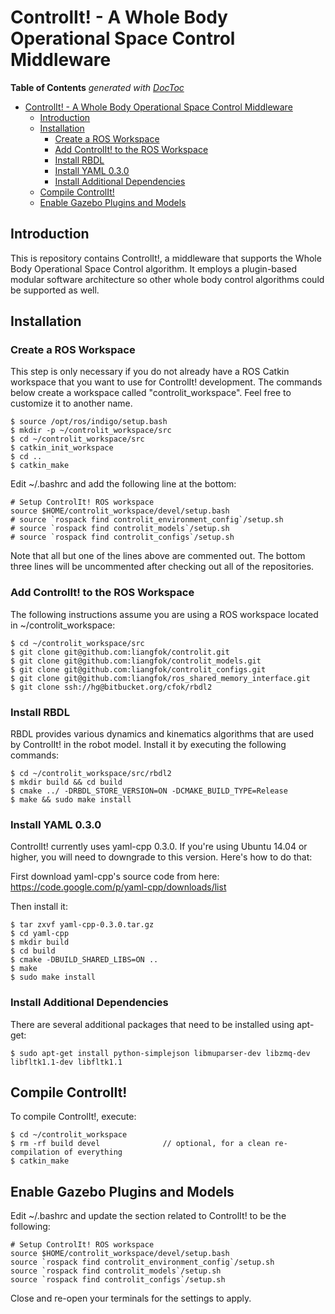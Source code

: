 # ControlIt! - A Whole Body Operational Space Control Middleware #

**Table of Contents**  *generated with [DocToc](http://doctoc.herokuapp.com/)*

- [ControlIt! - A Whole Body Operational Space Control Middleware](#)
    - [Introduction](#)
    - [Installation](#)
        - [Create a ROS Workspace](#)
        - [Add ControlIt! to the ROS Workspace](#)
        - [Install RBDL](#)
        - [Install YAML 0.3.0](#)
        - [Install Additional Dependencies](#)
    - [Compile ControlIt!](#)
    - [Enable Gazebo Plugins and Models](#)
    
## Introduction ##

This is repository contains ControlIt!, a middleware that supports the Whole
Body Operational Space Control algorithm. It employs a plugin-based modular
software architecture so other whole body control algorithms could be
supported as well.

## Installation ##

### Create a ROS Workspace ###

This step is only necessary if you do not already have a ROS Catkin workspace that you want to use for ControlIt! development. The commands below create a workspace called "controlit_workspace". Feel free to customize it to another name.

    $ source /opt/ros/indigo/setup.bash
    $ mkdir -p ~/controlit_workspace/src
    $ cd ~/controlit_workspace/src
    $ catkin_init_workspace
    $ cd ..
    $ catkin_make

Edit ~/.bashrc and add the following line at the bottom:

    # Setup ControlIt! ROS workspace
    source $HOME/controlit_workspace/devel/setup.bash
    # source `rospack find controlit_environment_config`/setup.sh
    # source `rospack find controlit_models`/setup.sh
    # source `rospack find controlit_configs`/setup.sh

Note that all but one of the lines above are commented out. The bottom three lines will be uncommented after checking out all of the repositories.

### Add ControlIt! to the ROS Workspace ###

The following instructions assume you are using a ROS workspace located in ~/controlit_workspace:

    $ cd ~/controlit_workspace/src
    $ git clone git@github.com:liangfok/controlit.git
    $ git clone git@github.com:liangfok/controlit_models.git
    $ git clone git@github.com:liangfok/controlit_configs.git
    $ git clone git@github.com:liangfok/ros_shared_memory_interface.git
    $ git clone ssh://hg@bitbucket.org/cfok/rbdl2

### Install RBDL ###

RBDL provides various dynamics and kinematics algorithms that are used by
ControlIt! in the robot model. Install it by executing the following commands:

    $ cd ~/controlit_workspace/src/rbdl2
    $ mkdir build && cd build
    $ cmake ../ -DRBDL_STORE_VERSION=ON -DCMAKE_BUILD_TYPE=Release
    $ make && sudo make install

### Install YAML 0.3.0 ###

ControlIt! currently uses yaml-cpp 0.3.0. If you're using Ubuntu 14.04 or higher, you will need to downgrade to this version. Here's how to do that:

First download yaml-cpp's source code from here: https://code.google.com/p/yaml-cpp/downloads/list

Then install it:

    $ tar zxvf yaml-cpp-0.3.0.tar.gz
    $ cd yaml-cpp
    $ mkdir build
    $ cd build
    $ cmake -DBUILD_SHARED_LIBS=ON ..
    $ make
    $ sudo make install

### Install Additional Dependencies ###

There are several additional packages that need to be installed using apt-get:

    $ sudo apt-get install python-simplejson libmuparser-dev libzmq-dev libfltk1.1-dev libfltk1.1

## Compile ControlIt! ##

To compile ControlIt!, execute:

    $ cd ~/controlit_workspace
    $ rm -rf build devel              // optional, for a clean re-compilation of everything
    $ catkin_make

## Enable Gazebo Plugins and Models ##

Edit ~/.bashrc and update the section related to ControlIt! to be the following:

    # Setup ControlIt! ROS workspace
    source $HOME/controlit_workspace/devel/setup.bash
    source `rospack find controlit_environment_config`/setup.sh
    source `rospack find controlit_models`/setup.sh
    source `rospack find controlit_configs`/setup.sh

Close and re-open your terminals for the settings to apply.